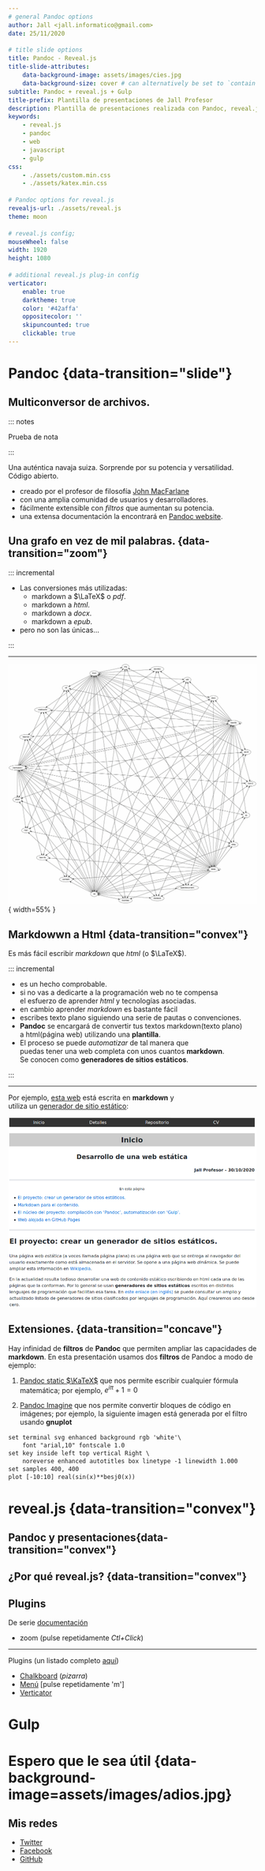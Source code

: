```yaml
---
# general Pandoc options
author: Jall <jall.informatico@gmail.com>
date: 25/11/2020

# title slide options
title: Pandoc - Reveal.js
title-slide-attributes:
    data-background-image: assets/images/cies.jpg
    data-background-size: cover # can alternatively be set to `contain` for letterboxing
subtitle: Pandoc + reveal.js + Gulp
title-prefix: Plantilla de presentaciones de Jall Profesor
description: Plantilla de presentaciones realizada con Pandoc, reveal.js y gulp.
keywords:
    - reveal.js
    - pandoc
    - web
    - javascript
    - gulp
css:
    - ./assets/custom.min.css
    - ./assets/katex.min.css

# Pandoc options for reveal.js
revealjs-url: ./assets/reveal.js
theme: moon

# reveal.js config;
mouseWheel: false
width: 1920
height: 1080

# additional reveal.js plug-in config
verticator:
    enable: true
    darktheme: true
    color: '#42affa'
    oppositecolor: ''
    skipuncounted: true
    clickable: true
---
```


# Pandoc {data-transition="slide"}


## Multiconversor de archivos.

::: notes

Prueba de nota

:::

Una auténtica navaja suiza. Sorprende por su potencia y versatilidad. Código abierto.

* creado por el profesor de filosofía [John MacFarlane](https://www.johnmacfarlane.net/)
* con una amplia comunidad de usuarios y desarrolladores.
* fácilmente extensible con *filtros* que aumentan su potencia.
* una extensa documentación la encontrará en [Pandoc website](https://pandoc.org/).

## Una grafo en vez de mil palabras. {data-transition="zoom"}

::: incremental

* Las conversiones más utilizadas:
    * markdown a $\LaTeX$ o *pdf*.
    * markdown a *html*.
    * markdown a *docx*.
    * markdown a *epub*.
* pero no son las únicas...

:::

---

![](./assets/images/pandoc-conversor.png "Posibles coversiones"){ width=55% }

## Markdowwn a Html {data-transition="convex"}
Es más fácil escribir *markdown* que *html* (o $\LaTeX$).

::: incremental

- es un hecho comprobable.
- si no vas a dedicarte a la programación web no te compensa\
 el esfuerzo de aprender *html* y tecnologías asociadas.
- en cambio aprender *markdown* es bastante fácil
- escribes texto plano siguiendo una serie de pautas o convenciones.
- **Pandoc** se encargará de convertir tus textos markdown(texto plano)\
 a html(página web) utilizando una **plantilla**.
- El proceso se puede *automatizar* de tal manera que\
puedas tener una web completa con unos cuantos **markdown**.\
Se conocen como **generadores de sitios estáticos**.

:::

---

Por ejemplo, [esta web](https://joseantoniolopezlorenzo.github.io/pandoc-static-website/) está escrita en **markdown** y\
 utiliza un [generador de sitio estático](https://github.com/joseantoniolopezlorenzo/pandoc-static-website):

![](./assets/images/web-estatica.png "pandoc-static-website")



## Extensiones. {data-transition="concave"}

Hay infinidad de **filtros** de **Pandoc** que permiten ampliar las capacidades de **markdown**. En esta presentación usamos dos **filtros** de Pandoc a modo de ejemplo:

1. [Pandoc static $\KaTeX$](https://pypi.org/project/pandoc_static_katex/) que nos permite escribir cualquier fórmula matemática; por ejemplo, $e^{iπ} + 1 = 0$

2. [Pandoc Imagine](https://github.com/hertogp/imagine) que nos permite convertir bloques de código en imágenes; por ejemplo, la siguiente imagen está generada por el filtro usando **gnuplot**
~~~{.gnuplot im_fmt="svg" im_out="img" im_dir="assets/images/pd"}
set terminal svg enhanced background rgb 'white'\
    font "arial,10" fontscale 1.0
set key inside left top vertical Right \
    noreverse enhanced autotitles box linetype -1 linewidth 1.000
set samples 400, 400
plot [-10:10] real(sin(x)**besj0(x))
~~~


# reveal.js {data-transition="convex"}

## Pandoc y presentaciones{data-transition="convex"}


## ¿Por qué reveal.js? {data-transition="convex"}


## Plugins

De serie [documentación](https://revealjs.com/plugins/)

- zoom (pulse repetidamente *Ctl+Click*)


---

Plugins (un listado completo [aquí](https://github.com/hakimel/reveal.js/wiki/Plugins,-Tools-and-Hardware))

- [Chalkboard](https://github.com/rajgoel/reveal.js-plugins/tree/master/chalkboard) (*pizarra*)
- [Menú](https://github.com/denehyg/reveal.js-menu) [pulse repetidamente 'm']
- [Verticator](https://github.com/Martinomagnifico/reveal.js-verticator)

# Gulp


# Espero que le sea útil {data-background-image=assets/images/adios.jpg}

## Mis redes

- [Twitter](https://twitter.com/JallProfesor)
- [Facebook](https://www.facebook.com/joseantonio.lopezlorenzo.31508)
- [GitHub](https://github.com/joseantoniolopezlorenzo)